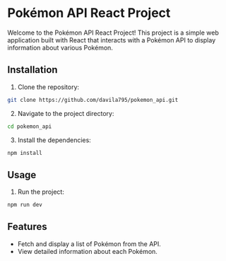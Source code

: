 
# Pokémon API React Project

Welcome to the Pokémon API React Project! This project is a simple web application built with React that interacts with a Pokémon API to display information about various Pokémon.

## Installation

1. Clone the repository:
  ```bash
  git clone https://github.com/davila795/pokemon_api.git
  ```
2. Navigate to the project directory:
  ```bash
  cd pokemon_api
  ```
3. Install the dependencies:
  ```bash
  npm install
  ```

## Usage

1. Run the project:
  ```bash
  npm run dev
  ```

## Features

- Fetch and display a list of Pokémon from the API.
- View detailed information about each Pokémon.
